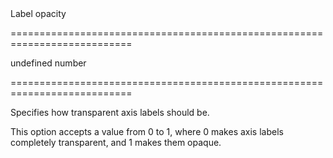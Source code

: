 <!--**
/*-------------------------------------------
    Auto-generated file. Do not modify.
-------------------------------------------

**-->
<!--d-->Label opacity<!--/d-->
===========================================================================
<!--default-->undefined<!--/default-->
<!--type-->number<!--/type-->
===========================================================================

<!--shortDescription-->
Specifies how transparent axis labels should be.
<!--/shortDescription-->

<!--fullDescription-->
This option accepts a value from 0 to 1, where 0 makes axis labels completely transparent, and 1 makes them opaque.
<!--/fullDescription-->